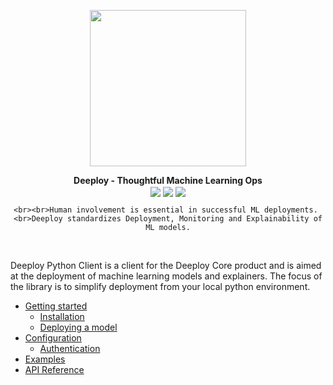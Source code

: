 <p align="center">
    <img align="center" src="./img/logo-letters.png" width="250px" />
</p>

<div align="center">
    <b>Deeploy - Thoughtful Machine Learning Ops</b>
    <br>
    <img align="center" src="https://img.shields.io/pypi/l/deeploy.svg?color=blue" />
    <a href="https://pypi.org/project/deeploy/"><img align="center" src="https://img.shields.io/pypi/v/deeploy.svg" /></a>
    <a href="https://gitlab.com/deeploy-ml/deeploy-python-client/pipelines"><img align="center" src="https://gitlab.com/deeploy-ml/deeploy-python-client/badges/master/pipeline.svg" /></a>

    <br><br>Human involvement is essential in successful ML deployments. 
    <br>Deeploy standardizes Deployment, Monitoring and Explainability of ML models.
</div>
<br>

Deeploy Python Client is a client for the Deeploy Core product and is aimed at the deployment of machine learning models and explainers. The focus of the library is to simplify deployment from your local python environment. 

- [Getting started](./getting-started.md)
  - [Installation](./getting-started.md#installation)
  - [Deploying a model](./getting-started.md#deploying-a-model)
- [Configuration](./configuration.md)
  - [Authentication](./configuration.md#authentication)
- [Examples](./examples.md)
- [API Reference](./api-reference.md)
